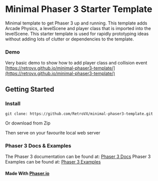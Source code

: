 # Minimal Phaser 3 Starter Template 

Minimal template to get Phaser 3 up and running.
This template adds Arcade Physics, a levelScene and player class that is imported into the levelScene.
This starter template is used for rapidly prototyping ideas without adding lots of clutter or dependencies to the template.

### Demo
Very basic demo to show how to add player class and collision event
[https://retrovx.github.io/minimal-phaser3-template/](https://retrovx.github.io/minimal-phaser3-template/)

## Getting Started

### Install

```
git clone: https://github.com/RetroVX/minimal-phaser3-template.git
```
Or download from Zip

Then serve on your favourite local web server

### Phaser 3 Docs & Examples

The Phaser 3 documentation can be found at: [Phaser 3 Docs](https://photonstorm.github.io/phaser3-docs/)
Phaser 3 Examples can be found at: [Phaser 3 Examples](https://labs.phaser.io/)

#### Made With [Phaser.io](https://phaser.io)
